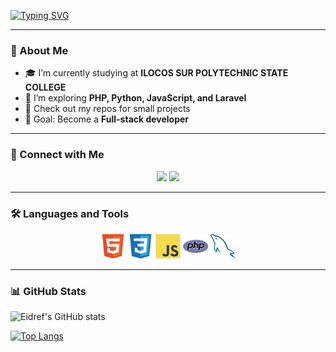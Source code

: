 [![Typing SVG](https://readme-typing-svg.herokuapp.com?font=Fira+Code&size=25&pause=1000&center=true&vCenter=true&width=700&height=100&lines=Hello+👋,+I'm+Eidref+Jake;I'm+a+3rd+Year+BSIT+Student;I+love+making+simple+projects)](https://git.io/typing-svg)

---

### 🌟 About Me
- 🎓 I’m currently studying at **ILOCOS SUR POLYTECHNIC STATE COLLEGE**
- 🌱 I’m exploring **PHP, Python, JavaScript, and Laravel**
- 📂 Check out my repos for small projects
- 🎯 Goal: Become a **Full-stack developer**

---

### 🔗 Connect with Me
<p align="center">
 <a href="https://instagram.com/edrf_jk"><img height="30" src="https://img.shields.io/badge/Instagram-Click-%23E4405F?logo=instagram&logoColor=white"></a>
 <a href="mailto:edrfjk@gmail.com"><img height="30" src="https://img.shields.io/badge/Email-Click-red"></a>
</p>

---

### 🛠️ Languages and Tools
<p align="center">
  <img src="https://raw.githubusercontent.com/devicons/devicon/master/icons/html5/html5-original.svg" width="40" height="40"/>
  <img src="https://raw.githubusercontent.com/devicons/devicon/master/icons/css3/css3-original.svg" width="40" height="40"/>
  <img src="https://raw.githubusercontent.com/devicons/devicon/master/icons/javascript/javascript-original.svg" width="40" height="40"/>
  <img src="https://raw.githubusercontent.com/devicons/devicon/master/icons/php/php-original.svg" width="40" height="40"/>
  <img src="https://raw.githubusercontent.com/devicons/devicon/master/icons/mysql/mysql-original.svg" width="40" height="40"/>
</p>

---

### 📊 GitHub Stats
![Eidref's GitHub stats](https://github-readme-stats.vercel.app/api?username=edrfjk&show_icons=true&theme=merko)

[![Top Langs](https://github-readme-stats.vercel.app/api/top-langs/?username=edrfjk&layout=compact&theme=merko)](https://github.com/anuraghazra/github-readme-stats)

